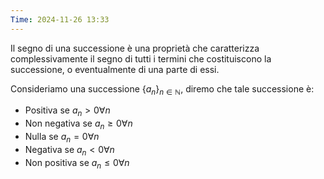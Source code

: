 ```yaml
---
Time: 2024-11-26 13:33
---
```

Il segno di una successione è una proprietà che caratterizza complessivamente il segno di tutti i termini che costituiscono la successione, o eventualmente di una parte di essi.

Consideriamo una successione $\{a_n\}_{n\in ℕ}$, diremo che tale successione è:
- Positiva se $a_n > 0 \forall n$
- Non negativa se $a_n \geq 0 \forall n$
- Nulla se $a_n = 0 \forall n$
- Negativa se $a_n < 0 \forall n$
- Non positiva se $a_n \leq 0 \forall n$
